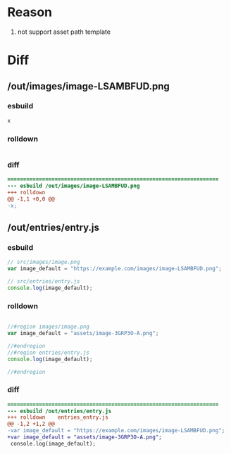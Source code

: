 # Reason
1. not support asset path template
# Diff
## /out/images/image-LSAMBFUD.png
### esbuild
```js
x
```
### rolldown
```js

```
### diff
```diff
===================================================================
--- esbuild	/out/images/image-LSAMBFUD.png
+++ rolldown	
@@ -1,1 +0,0 @@
-x;

```
## /out/entries/entry.js
### esbuild
```js
// src/images/image.png
var image_default = "https://example.com/images/image-LSAMBFUD.png";

// src/entries/entry.js
console.log(image_default);
```
### rolldown
```js

//#region images/image.png
var image_default = "assets/image-3GRP3O-A.png";

//#endregion
//#region entries/entry.js
console.log(image_default);

//#endregion
```
### diff
```diff
===================================================================
--- esbuild	/out/entries/entry.js
+++ rolldown	entries_entry.js
@@ -1,2 +1,2 @@
-var image_default = "https://example.com/images/image-LSAMBFUD.png";
+var image_default = "assets/image-3GRP3O-A.png";
 console.log(image_default);

```